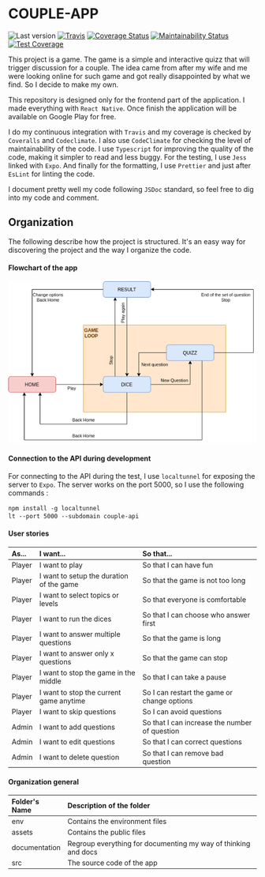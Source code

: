 # COUPLE-APP

![Last version](https://img.shields.io/github/v/tag/justalk/couple-app.svg?style=flat-square)
[![Travis](https://img.shields.io/travis/com/justalk/couple-app.svg?style=flat-square)](https://travis-ci.com/github/JustalK/couple-app)
[![Coverage Status](https://coveralls.io/repos/github/JustalK/COUPLE-APP/badge.svg?branch=master)](https://coveralls.io/github/JustalK/COUPLE-APP?branch=master)
[![Maintainability Status](https://api.codeclimate.com/v1/badges/c8485eedcb2181b6908a/maintainability)](https://codeclimate.com/github/JustalK/COUPLE-APP/maintainability)
[![Test Coverage](https://api.codeclimate.com/v1/badges/c8485eedcb2181b6908a/test_coverage)](https://codeclimate.com/github/JustalK/COUPLE-APP/test_coverage)

This project is a game. The game is a simple and interactive quizz that will trigger discussion for a couple. The idea came from after my wife and me were looking online for such game and got really disappointed by what we find. So I decide to make my own.

This repository is designed only for the frontend part of the application. I made everything with `React Native`. Once finish the application will be available on Google Play for free.

I do my continuous integration with `Travis` and my coverage is checked by `Coveralls` and `Codeclimate`. I also use `CodeClimate` for checking the level of maintainability of the code. I use `Typescript` for improving the quality of the code, making it simpler to read and less buggy. For the testing, I use `Jess` linked with `Expo`. And finally for the formatting, I use `Prettier` and just after `EsLint` for linting the code.

I document pretty well my code following `JSDoc` standard, so feel free to dig into my code and comment.

## Organization

The following describe how the project is structured. It's an easy way for discovering the project and the way I organize the code.

#### Flowchart of the app

![Alt text](documentation/process/flowchart.png?raw=true "PORTFOLIO-Flowchart")

#### Connection to the API during development

For connecting to the API during the test, I use `localtunnel` for exposing the server to `Expo`. The server works on the port 5000, so I use the following commands :

```
npm install -g localtunnel
lt --port 5000 --subdomain couple-api
```

#### User stories

| As...  | I want...                                            | So that...                                    |
| :----- | :--------------------------------------------------- | :-------------------------------------------- |
| Player | I want to play                                       | So that I can have fun                        |
| Player | I want to setup the duration of the game             | So that the game is not too long              |
| Player | I want to select topics or levels                    | So that everyone is comfortable               |
| Player | I want to run the dices                              | So that I can choose who answer first         |
| Player | I want to answer multiple questions                  | So that the game is long                      |
| Player | I want to answer only x questions                    | So that the game can stop                     |
| Player | I want to stop the game in the middle                | So that I can take a pause                    |
| Player | I want to stop the current game anytime              | So I can restart the game or change options   |
| Player | I want to skip questions                             | So I can avoid questions                      |
| Admin  | I want to add questions                              | So that I can increase the number of question |
| Admin  | I want to edit questions                             | So that I can correct questions               |
| Admin  | I want to delete question                            | So that I can remove bad question             |

#### Organization general

| Folder's Name | Description of the folder                                                                     |
| :------------ | :-------------------------------------------------------------------------------------------- |
| env           | Contains the environment files                                                                |
| assets        | Contains the public files                                                                     |
| documentation | Regroup everything for documenting my way of thinking and docs                                |
| src           | The source code of the app                                                                    |
